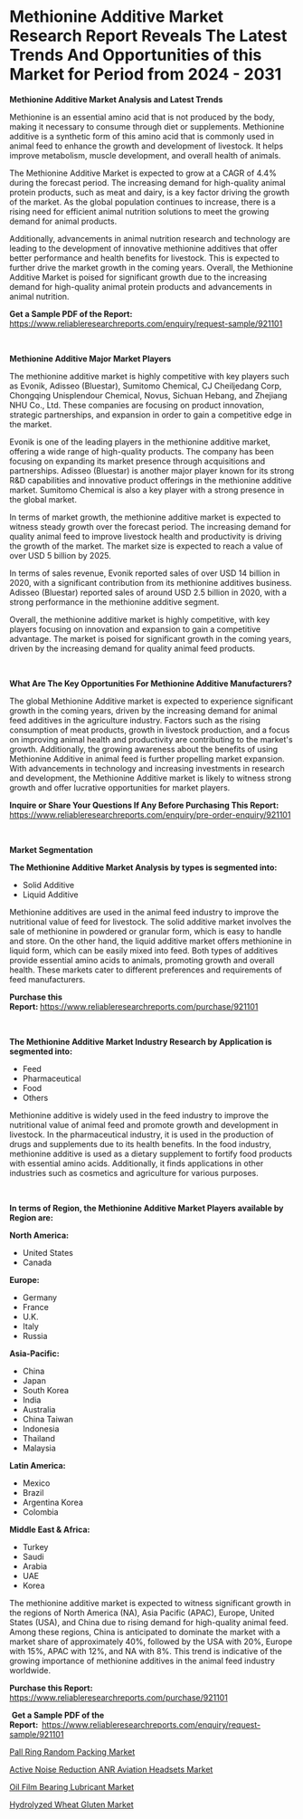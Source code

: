 <p><h1>Methionine Additive Market Research Report Reveals The Latest Trends And Opportunities of this Market for Period from 2024 - 2031</h1></p><p><strong>Methionine Additive Market Analysis and Latest Trends</strong></p>
<p><p>Methionine is an essential amino acid that is not produced by the body, making it necessary to consume through diet or supplements. Methionine additive is a synthetic form of this amino acid that is commonly used in animal feed to enhance the growth and development of livestock. It helps improve metabolism, muscle development, and overall health of animals.</p><p>The Methionine Additive Market is expected to grow at a CAGR of 4.4% during the forecast period. The increasing demand for high-quality animal protein products, such as meat and dairy, is a key factor driving the growth of the market. As the global population continues to increase, there is a rising need for efficient animal nutrition solutions to meet the growing demand for animal products.</p><p>Additionally, advancements in animal nutrition research and technology are leading to the development of innovative methionine additives that offer better performance and health benefits for livestock. This is expected to further drive the market growth in the coming years. Overall, the Methionine Additive Market is poised for significant growth due to the increasing demand for high-quality animal protein products and advancements in animal nutrition.</p></p>
<p><strong>Get a Sample PDF of the Report:&nbsp;</strong> <a href="https://www.reliableresearchreports.com/enquiry/request-sample/921101">https://www.reliableresearchreports.com/enquiry/request-sample/921101</a></p>
<p>&nbsp;</p>
<p><strong>Methionine Additive Major Market Players</strong></p>
<p><p>The methionine additive market is highly competitive with key players such as Evonik, Adisseo (Bluestar), Sumitomo Chemical, CJ Cheiljedang Corp, Chongqing Unisplendour Chemical, Novus, Sichuan Hebang, and Zhejiang NHU Co., Ltd. These companies are focusing on product innovation, strategic partnerships, and expansion in order to gain a competitive edge in the market.</p><p>Evonik is one of the leading players in the methionine additive market, offering a wide range of high-quality products. The company has been focusing on expanding its market presence through acquisitions and partnerships. Adisseo (Bluestar) is another major player known for its strong R&D capabilities and innovative product offerings in the methionine additive market. Sumitomo Chemical is also a key player with a strong presence in the global market.</p><p>In terms of market growth, the methionine additive market is expected to witness steady growth over the forecast period. The increasing demand for quality animal feed to improve livestock health and productivity is driving the growth of the market. The market size is expected to reach a value of over USD 5 billion by 2025.</p><p>In terms of sales revenue, Evonik reported sales of over USD 14 billion in 2020, with a significant contribution from its methionine additives business. Adisseo (Bluestar) reported sales of around USD 2.5 billion in 2020, with a strong performance in the methionine additive segment.</p><p>Overall, the methionine additive market is highly competitive, with key players focusing on innovation and expansion to gain a competitive advantage. The market is poised for significant growth in the coming years, driven by the increasing demand for quality animal feed products.</p></p>
<p>&nbsp;</p>
<p><strong>What Are The Key Opportunities For Methionine Additive Manufacturers?</strong></p>
<p><p>The global Methionine Additive market is expected to experience significant growth in the coming years, driven by the increasing demand for animal feed additives in the agriculture industry. Factors such as the rising consumption of meat products, growth in livestock production, and a focus on improving animal health and productivity are contributing to the market's growth. Additionally, the growing awareness about the benefits of using Methionine Additive in animal feed is further propelling market expansion. With advancements in technology and increasing investments in research and development, the Methionine Additive market is likely to witness strong growth and offer lucrative opportunities for market players.</p></p>
<p><strong>Inquire or Share Your Questions If Any Before Purchasing This Report:</strong> <a href="https://www.reliableresearchreports.com/enquiry/pre-order-enquiry/921101">https://www.reliableresearchreports.com/enquiry/pre-order-enquiry/921101</a></p>
<p>&nbsp;</p>
<p><strong>Market Segmentation</strong></p>
<p><strong>The Methionine Additive Market Analysis by types is segmented into:</strong></p>
<p><ul><li>Solid Additive</li><li>Liquid Additive</li></ul></p>
<p><p>Methionine additives are used in the animal feed industry to improve the nutritional value of feed for livestock. The solid additive market involves the sale of methionine in powdered or granular form, which is easy to handle and store. On the other hand, the liquid additive market offers methionine in liquid form, which can be easily mixed into feed. Both types of additives provide essential amino acids to animals, promoting growth and overall health. These markets cater to different preferences and requirements of feed manufacturers.</p></p>
<p><strong>Purchase this Report:&nbsp;</strong><a href="https://www.reliableresearchreports.com/purchase/921101">https://www.reliableresearchreports.com/purchase/921101</a></p>
<p>&nbsp;</p>
<p><strong>The Methionine Additive Market Industry Research by Application is segmented into:</strong></p>
<p><ul><li>Feed</li><li>Pharmaceutical</li><li>Food</li><li>Others</li></ul></p>
<p><p>Methionine additive is widely used in the feed industry to improve the nutritional value of animal feed and promote growth and development in livestock. In the pharmaceutical industry, it is used in the production of drugs and supplements due to its health benefits. In the food industry, methionine additive is used as a dietary supplement to fortify food products with essential amino acids. Additionally, it finds applications in other industries such as cosmetics and agriculture for various purposes.</p></p>
<p>&nbsp;</p>
<p><strong>In terms of Region, the Methionine Additive Market Players available by Region are:</strong></p>
<p>
    <p> <strong> North America: </strong>
        <ul>
            <li>United States</li>
            <li>Canada</li>
        </ul>
        </p> 
    <p> <strong> Europe: </strong>
        <ul>
            <li>Germany</li>
            <li>France</li>
            <li>U.K.</li>
            <li>Italy</li>
            <li>Russia</li>
        </ul>
        </p> 
    <p> <strong> Asia-Pacific: </strong>
        <ul>
            <li>China</li>
            <li>Japan</li>
            <li>South Korea</li>
            <li>India</li>
            <li>Australia</li>
            <li>China Taiwan</li>
            <li>Indonesia</li>
            <li>Thailand</li>
            <li>Malaysia</li>
        </ul>
        </p> 
    <p> <strong> Latin America: </strong>
        <ul>
            <li>Mexico</li>
            <li>Brazil</li>
            <li>Argentina Korea</li>
            <li>Colombia</li>
        </ul>
        </p> 
    <p> <strong> Middle East & Africa: </strong>
        <ul>
            <li>Turkey</li>
            <li>Saudi</li>
            <li>Arabia</li>
            <li>UAE</li>
            <li>Korea</li>
        </ul>
    </p>
    </p>
<p><p>The methionine additive market is expected to witness significant growth in the regions of North America (NA), Asia Pacific (APAC), Europe, United States (USA), and China due to rising demand for high-quality animal feed. Among these regions, China is anticipated to dominate the market with a market share of approximately 40%, followed by the USA with 20%, Europe with 15%, APAC with 12%, and NA with 8%. This trend is indicative of the growing importance of methionine additives in the animal feed industry worldwide.</p></p>
<p><strong>Purchase this Report: </strong><a href="https://www.reliableresearchreports.com/purchase/921101">https://www.reliableresearchreports.com/purchase/921101</a></p>
<p>&nbsp;<strong>Get a Sample PDF of the Report:&nbsp;&nbsp;</strong><a href="https://www.reliableresearchreports.com/enquiry/request-sample/921101">https://www.reliableresearchreports.com/enquiry/request-sample/921101</a></p>
<p><strong></strong></p>
<p><p><a href="https://github.com/beatblasta/Market-Research-Report-List-2/blob/main/pall-ring-random-packing-market.md">Pall Ring Random Packing Market</a></p><p><a href="https://view.publitas.com/reportprime-1/active-noise-reduction-anr-aviation-headsets-market-research-report-forecasted-for-period-from-2024-2031-by-market-type-market-application-and-region/">Active Noise Reduction ANR Aviation Headsets Market</a></p><p><a href="https://github.com/angelajermaine/Market-Research-Report-List-2/blob/main/oil-film-bearing-lubricant-market.md">Oil Film Bearing Lubricant Market</a></p><p><a href="https://simplistic-meeting-7ee.notion.site/Hydrolyzed-Wheat-Gluten-Market-Analysis-and-Market-Size-Global-Industry-Overview-Market-Segmentati-77b6b1529ccd4dd2a9f3082a8842c89f">Hydrolyzed Wheat Gluten Market</a></p></p>